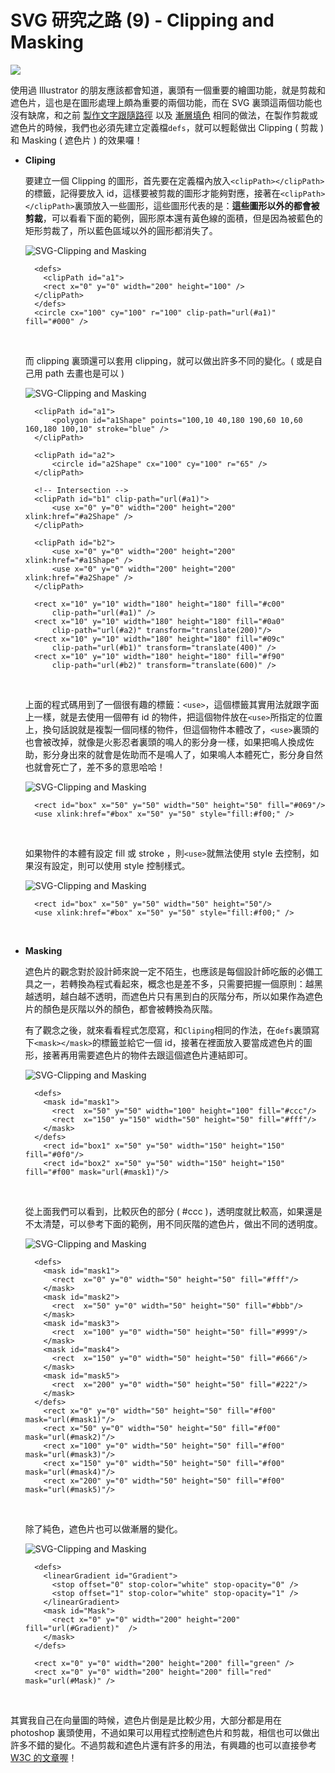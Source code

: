# SVG 研究之路 (9) - Clipping and Masking 

![](/img/articles/201406/svg-09-clipping-masking.jpg#preview-img)

使用過 Illustrator 的朋友應該都會知道，裏頭有一個重要的繪圖功能，就是剪裁和遮色片，這也是在圖形處理上頗為重要的兩個功能，而在 SVG 裏頭這兩個功能也沒有缺席，和之前 [製作文字跟隨路徑](http://www.oxxostudio.tw/articles/201406/svg-08-text.html) 以及 [漸層填色](http://www.oxxostudio.tw/articles/201406/svg-07-fill.html) 相同的做法，在製作剪裁或遮色片的時候，我們也必須先建立定義檔`defs`，就可以輕鬆做出 Clipping ( 剪裁 ) 和 Masking ( 遮色片 ) 的效果囉！

- **Cliping**  

	要建立一個 Clipping 的圖形，首先要在定義檔內放入`<clipPath></clipPath>`的標籤，記得要放入 id，這樣要被剪裁的圖形才能夠對應，接著在`<clipPath></clipPath>`裏頭放入一些圖形，這些圖形代表的是：**這些圖形以外的都會被剪裁**，可以看看下面的範例，圓形原本還有黃色線的面積，但是因為被藍色的矩形剪裁了，所以藍色區域以外的圓形都消失了。  

	![SVG-Clipping and Masking](/img/articles/201406/20140616_1_02.png)

		<defs>  
		  <clipPath id="a1">
		  <rect x="0" y="0" width="200" height="100" />
		</clipPath>
		</defs>
		<circle cx="100" cy="100" r="100" clip-path="url(#a1)" fill="#000" />

	<br/>

	而 clipping 裏頭還可以套用 clipping，就可以做出許多不同的變化。( 或是自己用 path 去畫也是可以 )  

	![SVG-Clipping and Masking](/img/articles/201406/20140616_1_03.png)

		<clipPath id="a1">
		    <polygon id="a1Shape" points="100,10 40,180 190,60 10,60 160,180 100,10" stroke="blue" />        
		</clipPath>
		 
		<clipPath id="a2">
		    <circle id="a2Shape" cx="100" cy="100" r="65" />
		</clipPath>
		 
		<!-- Intersection -->
		<clipPath id="b1" clip-path="url(#a1)">
		    <use x="0" y="0" width="200" height="200" xlink:href="#a2Shape" />
		</clipPath>
		 
		<clipPath id="b2">
		    <use x="0" y="0" width="200" height="200" xlink:href="#a1Shape" />
		    <use x="0" y="0" width="200" height="200" xlink:href="#a2Shape" />
		</clipPath>
		
		<rect x="10" y="10" width="180" height="180" fill="#c00" 
		    clip-path="url(#a1)" />
		<rect x="10" y="10" width="180" height="180" fill="#0a0" 
		    clip-path="url(#a2)" transform="translate(200)"/>
		<rect x="10" y="10" width="180" height="180" fill="#09c" 
		    clip-path="url(#b1)" transform="translate(400)" />
		<rect x="10" y="10" width="180" height="180" fill="#f90" 
		    clip-path="url(#b2)" transform="translate(600)" />

	<br/>
	
	上面的程式碼用到了一個很有趣的標籤：`<use>`，這個標籤其實用法就跟字面上一樣，就是去使用一個帶有 id 的物件，把這個物件放在`<use>`所指定的位置上，換句話說就是複製一個同樣的物件，但這個物件本體改了，`<use>`裏頭的也會被改掉，就像是火影忍者裏頭的鳴人的影分身一樣，如果把鳴人換成佐助，影分身出來的就會是佐助而不是鳴人了，如果鳴人本體死亡，影分身自然也就會死亡了，差不多的意思哈哈！  

	![SVG-Clipping and Masking](/img/articles/201406/20140616_1_04.png)

	    <rect id="box" x="50" y="50" width="50" height="50" fill="#069"/>
	    <use xlink:href="#box" x="50" y="50" style="fill:#f00;" />

	<br/>

	如果物件的本體有設定 fill 或 stroke ，則`<use>`就無法使用 style 去控制，如果沒有設定，則可以使用 style 控制樣式。  

	![SVG-Clipping and Masking](/img/articles/201406/20140616_1_05.png)

	    <rect id="box" x="50" y="50" width="50" height="50"/>
	    <use xlink:href="#box" x="50" y="50" style="fill:#f00;" />

	<br/>

- **Masking**  

	遮色片的觀念對於設計師來說一定不陌生，也應該是每個設計師吃飯的必備工具之一，若轉換為程式看起來，概念也是差不多，只需要把握一個原則：越黑越透明，越白越不透明，而遮色片只有黑到白的灰階分布，所以如果作為遮色片的顏色是灰階以外的顏色，都會被轉換為灰階。 

	有了觀念之後，就來看看程式怎麼寫，和`Cliping`相同的作法，在`defs`裏頭寫下`<mask></mask>`的標籤並給它一個 id，接著在裡面放入要當成遮色片的圖形，接著再用需要遮色片的物件去跟這個遮色片連結即可。  

	![SVG-Clipping and Masking](/img/articles/201406/20140616_1_06.png)

		<defs>
		  <mask id="mask1"> 
		    <rect  x="50" y="50" width="100" height="100" fill="#ccc"/>
			<rect  x="150" y="150" width="50" height="50" fill="#fff"/>
		  </mask> 
		</defs>
		  <rect id="box1" x="50" y="50" width="150" height="150" fill="#0f0"/>
		  <rect id="box2" x="50" y="50" width="150" height="150" fill="#f00" mask="url(#mask1)"/>

	<br/>

	從上面我們可以看到，比較灰色的部分 ( #ccc )，透明度就比較高，如果還是不太清楚，可以參考下面的範例，用不同灰階的遮色片，做出不同的透明度。  

	![SVG-Clipping and Masking](/img/articles/201406/20140616_1_07.png)

		<defs>
		  <mask id="mask1"> 
		    <rect  x="0" y="0" width="50" height="50" fill="#fff"/>
		  </mask> 
		  <mask id="mask2"> 
		    <rect  x="50" y="0" width="50" height="50" fill="#bbb"/>
		  </mask> 
		  <mask id="mask3"> 
		    <rect  x="100" y="0" width="50" height="50" fill="#999"/>
		  </mask> 
		  <mask id="mask4"> 
		    <rect  x="150" y="0" width="50" height="50" fill="#666"/>
		  </mask> 
		  <mask id="mask5"> 
		    <rect  x="200" y="0" width="50" height="50" fill="#222"/>
		  </mask> 
		</defs>
		  <rect x="0" y="0" width="50" height="50" fill="#f00" mask="url(#mask1)"/>
		  <rect x="50" y="0" width="50" height="50" fill="#f00" mask="url(#mask2)"/>
		  <rect x="100" y="0" width="50" height="50" fill="#f00" mask="url(#mask3)"/>
		  <rect x="150" y="0" width="50" height="50" fill="#f00" mask="url(#mask4)"/>
		  <rect x="200" y="0" width="50" height="50" fill="#f00" mask="url(#mask5)"/>

	<br/>

	除了純色，遮色片也可以做漸層的變化。  

	![SVG-Clipping and Masking](/img/articles/201406/20140616_1_08.png)

		<defs>
		  <linearGradient id="Gradient">
		    <stop offset="0" stop-color="white" stop-opacity="0" />
		    <stop offset="1" stop-color="white" stop-opacity="1" />
		  </linearGradient>
		  <mask id="Mask">
		    <rect x="0" y="0" width="200" height="200" fill="url(#Gradient)"  />
		  </mask>
		</defs>
		
		<rect x="0" y="0" width="200" height="200" fill="green" />
		<rect x="0" y="0" width="200" height="200" fill="red" mask="url(#Mask)" />

<br/>

其實我自己在向量圖的時候，遮色片倒是是比較少用，大部分都是用在 photoshop 裏頭使用，不過如果可以用程式控制遮色片和剪裁，相信也可以做出許多不錯的變化。不過剪裁和遮色片還有許多的用法，有興趣的也可以直接參考 [W3C 的文章喔](http://www.w3.org/TR/SVG/masking.html)！
